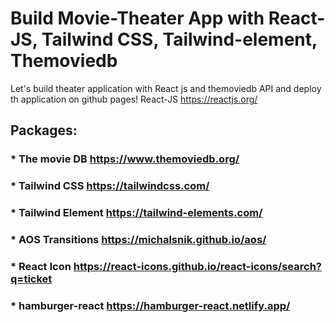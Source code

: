 # Build Movie-Theater App with React-JS, Tailwind CSS, Tailwind-element, Themoviedb
Let's build theater application with React js and themoviedb API and deploy th application on github pages!
React-JS https://reactjs.org/

## Packages:

### * The movie DB https://www.themoviedb.org/
### * Tailwind CSS https://tailwindcss.com/
### * Tailwind Element https://tailwind-elements.com/
### * AOS Transitions https://michalsnik.github.io/aos/
### * React Icon https://react-icons.github.io/react-icons/search?q=ticket
### * hamburger-react https://hamburger-react.netlify.app/
